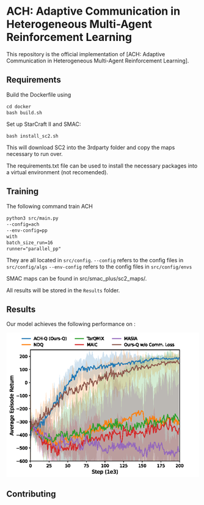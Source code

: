 # ACH: Adaptive Communication in Heterogeneous Multi-Agent Reinforcement Learning

This repository is the official implementation of [ACH: Adaptive Communication in Heterogeneous Multi-Agent Reinforcement Learning]. 

## Requirements

Build the Dockerfile using 
```shell
cd docker
bash build.sh
```

Set up StarCraft II and SMAC:
```shell
bash install_sc2.sh
```

This will download SC2 into the 3rdparty folder and copy the maps necessary to run over.

The requirements.txt file can be used to install the necessary packages into a virtual environment (not recomended).

## Training

The following command train ACH 

```shell
python3 src/main.py 
--config=ach
--env-config=pp
with
batch_size_run=16
runner="parallel_pp"
```

They are all located in `src/config`.
`--config` refers to the config files in `src/config/algs`
`--env-config` refers to the config files in `src/config/envs`

SMAC maps can be found in src/smac_plus/sc2_maps/.

All results will be stored in the `Results` folder.
## Results

Our model achieves the following performance on :

![image](fig1.png)
## Contributing

